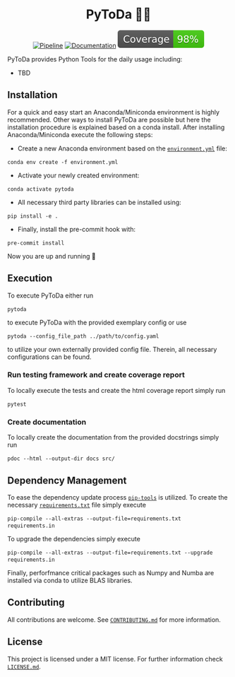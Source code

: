 <h1 align="center">
  PyToDa 🐍🩻
</h1>

<div align="center">

[![Pipeline](https://github.com/davidrudlstorfer/pytoda/actions/workflows/main_pipeline.yml/badge.svg)](https://github.com/davidrudlstorfer/pytoda/actions/workflows/main_pipeline.yml)
[![Documentation](https://github.com/davidrudlstorfer/pytoda/actions/workflows/main_documentation.yml/badge.svg)](https://davidrudlstorfer.github.io/pytoda/)
[![Coverage badge](https://github.com/davidrudlstorfer/pytoda/raw/python-coverage-comment-action-data/badge.svg)](https://github.com/davidrudlstorfer/pytoda/tree/python-coverage-comment-action-data)

</div>

PyToDa provides Python Tools for the daily usage including:

- TBD

## Installation

For a quick and easy start an Anaconda/Miniconda environment is highly recommended. Other ways to install PyToDa are possible but here the installation procedure is explained based on a conda install. After installing Anaconda/Miniconda
execute the following steps:

- Create a new Anaconda environment based on the [`environment.yml`](./environment.yml) file:
```
conda env create -f environment.yml
```

- Activate your newly created environment:
```
conda activate pytoda
```
- All necessary third party libraries can be installed using:
```
pip install -e .
```
- Finally, install the pre-commit hook with:
```
pre-commit install
```

Now you are up and running 🎉

## Execution

To execute PyToDa either run

```
pytoda
````

to execute PyToDa with the provided exemplary config or use

```
pytoda --config_file_path ../path/to/config.yaml
````

to utilize your own externally provided config file. Therein, all necessary configurations can be found.

### Run testing framework and create coverage report

To locally execute the tests and create the html coverage report simply run

```
pytest
```

### Create documentation

To locally create the documentation from the provided docstrings simply run

```
pdoc --html --output-dir docs src/
```

## Dependency Management

To ease the dependency update process [`pip-tools`](https://github.com/jazzband/pip-tools) is utilized. To create the necessary [`requirements.txt`](./requirements.txt) file simply execute

```
pip-compile --all-extras --output-file=requirements.txt requirements.in
````

To upgrade the dependencies simply execute

```
pip-compile --all-extras --output-file=requirements.txt --upgrade requirements.in
````

Finally, perforfmance critical packages such as Numpy and Numba are installed via conda to utilize BLAS libraries.

## Contributing

All contributions are welcome. See [`CONTRIBUTING.md`](./CONTRIBUTING.md) for more information.

## License

This project is licensed under a MIT license. For further information check [`LICENSE.md`](./LICENSE.md).
